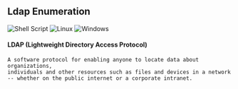 ## Ldap Enumeration
![Shell Script](https://img.shields.io/badge/shell_script-%23121011.svg?style=for-the-badge&logo=gnu-bash&logoColor=white) ![Linux](https://img.shields.io/badge/Linux-FCC624?style=for-the-badge&logo=linux&logoColor=black) ![Windows](https://img.shields.io/badge/Windows-0078D6?style=for-the-badge&logo=windows&logoColor=white)

#### LDAP (Lightweight Directory Access Protocol) 
    A software protocol for enabling anyone to locate data about organizations, 
    individuals and other resources such as files and devices in a network 
    -- whether on the public internet or a corporate intranet.
